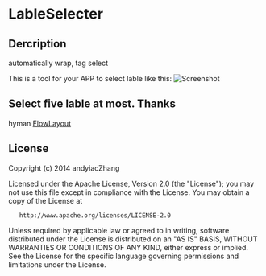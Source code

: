 LableSelecter
=============

Dercription
-------------
automatically wrap, tag select

This is a tool for your APP to select lable like this:
![Screenshot](https://github.com/andyiac/LableSelecter/blob/master/screen_shot/SelecterView.png)



Select five lable at most.
Thanks
-------------
hyman [FlowLayout](http://blog.csdn.net/lmj623565791/article/details/38352503)

License
------------
  Copyright (c) 2014 andyiacZhang

   Licensed under the Apache License, Version 2.0 (the "License");
   you may not use this file except in compliance with the License.
   You may obtain a copy of the License at

       http://www.apache.org/licenses/LICENSE-2.0

   Unless required by applicable law or agreed to in writing, software
   distributed under the License is distributed on an "AS IS" BASIS,
   WITHOUT WARRANTIES OR CONDITIONS OF ANY KIND, either express or implied.
   See the License for the specific language governing permissions and
   limitations under the License.

